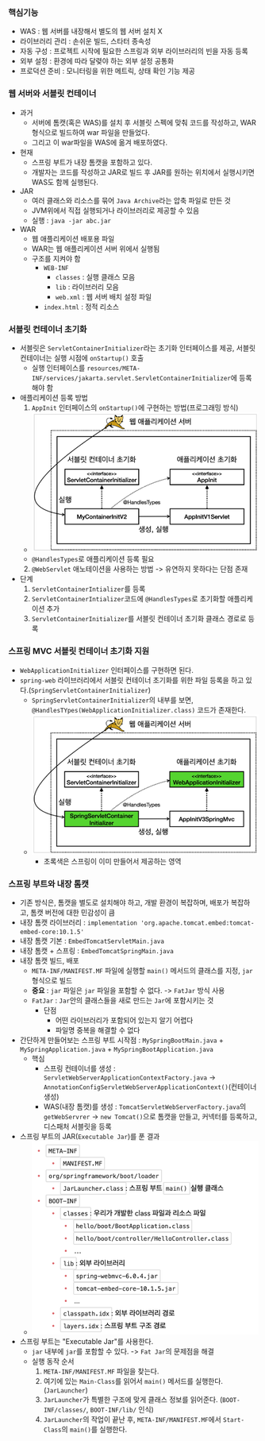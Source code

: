 ### 핵심기능
- WAS : 웹 서버를 내장해서 별도의 웹 서버 설치 X
- 라이브러리 관리 : 손쉬운 빌드, 스타터 종속성
- 자동 구성 : 프로젝트 시작에 필요한 스프링과 외부 라이브러리의 빈을 자동 등록
- 외부 설정 : 환경에 따라 달렺야 하는 외부 설정 공통화
- 프로덕션 준비 : 모니터링을 위한 메트릭, 상태 확인 기능 제공

### 웹 서버와 서블릿 컨테이너
- 과거
  - 서버에 톰캣(혹은 WAS)를 설치 후 서블릿 스펙에 맞춰 코드를 작성하고, WAR형식으로 빌드하여 war 파일을 만들었다.
  - 그리고 이 war파일을 WAS에 옮겨 배포하였다.
- 현재
  - 스프링 부트가 내장 톰캣을 포함하고 있다.
  - 개발자는 코드를 작성하고 JAR로 빌드 후 JAR를 원하는 위치에서 실행시키면 WAS도 함께 실행된다.
- JAR
  - 여러 클래스와 리소스를 묶어 `Java Archive`라는 압축 파일로 만든 것
  - JVM위에서 직접 실행되거나 라이브러리로 제공할 수 있음
  - 실행 : `java -jar abc.jar`
- WAR
  - 웹 애플리케이션 배포용 파일
  - WAR는 웹 애플리케이션 서버 위에서 실행됨
  - 구조를 지켜야 함
    - `WEB-INF`
      - `classes` : 실행 클래스 모음
      - `lib` : 라이브러리 모음
      - `web.xml` : 웹 서버 배치 설정 파일
    - `index.html` : 정적 리소스 

### 서블릿 컨테이너 초기화
- 서블릿은 `ServletContainerInitializer`라는 초기화 인터페이스를 제공, 서블릿 컨테이너는 실행 시점에 `onStartup()` 호출
  - 실행 인터페이스를 `resources/META-INF/services/jakarta.servlet.ServletContainerInitializer`에 등록 해야 함
- 애플리케이션 등록 방법
  1. `AppInit` 인터페이스의 `onStartup()`에 구현하는 방법(프로그래밍 방식)
    - ![ServletContainerInitializer + AppInit](./images/image001.png)
    - `@HandlesTypes`로 애플리케이션 등록 필요
  2. `@WebServlet` 애노테이션을 사용하는 방법 -> 유연하지 못하다는 단점 존재
- 단계
  1. `ServletContainerIntializer`를 등록
  2. `ServletContainerIntializer`코드에 `@HandlesTypes`로 초기화할 애플리케이션 추가
  3. `ServletContainerInitializer`를 서블릿 컨테이너 초기화 클래스 경로로 등록

### 스프링 MVC 서블릿 컨테이너 초기화 지원
- `WebApplicationInitializer` 인터페이스를 구현하면 된다.
- `spring-web` 라이브러리에서 서블릿 컨테이너 초기화를 위한 파일 등록을 하고 있다.(`SpringServletContainerInitializer`)
  - `SpringServletContainerInitializer`의 내부를 보면, `@HandlesTYpes(WebApplicationInitializer.class)` 코드가 존재한다.
  - ![스프링 컨테이너 초기화](./images/image002.png)
    - 초록색은 스프링이 이미 만들어서 제공하는 영역

### 스프링 부트와 내장 톰캣
- 기존 방식은, 톰캣을 별도로 설치해야 하고, 개발 환경이 복잡하며, 배포가 복잡하고, 톰캣 버전에 대한 민감성이 큼
- 내장 톰캣 라이브러리 : `implementation 'org.apache.tomcat.embed:tomcat-embed-core:10.1.5'`
- 내장 톰캣 기본 : `EmbedTomcatServletMain.java`
- 내장 톰캣 + 스프링 : `EmbedTomcatSpringMain.java`
- 내장 톰캣 빌드, 배포
  - `META-INF/MANIFEST.MF` 파일에 실행할 `main()` 메서드의 클래스를 지정, `jar` 형식으로 빌드
  - **중요** : `jar` 파일은 `jar` 파일을 포함할 수 없다. -> `FatJar` 방식 사용
  - `FatJar` : `Jar`안의 클래스들을 새로 만드는 `Jar`에 포함시키는 것
    - 단점
      - 어떤 라이브러리가 포함되어 있는지 알기 어렵다
      - 파일명 중복을 해결할 수 없다
- 간단하게 만들어보는 스프링 부트 시작점 : `MySpringBootMain.java` + `MySpringApplication.java` + `MySpringBootApplication.java`
  - 핵심
    - 스프링 컨테이너를 생성 : `ServletWebServerApplicationContextFactory.java` -> `AnnotationConfigServletWebServerApplicationContext()`(컨테이너 생성)
    - WAS(내장 톰캣)를 생성 : `TomcatServletWebServerFactory.java`의 `getWebServrer` -> `new Tomcat()`으로 톰캣을 만들고, 커넥터를 등록하고, 디스패처 서블릿을 등록
- 스프링 부트의 JAR(`Executable Jar`)를 푼 결과
  - ![스프링 부트 JAR](./images/image003.png)
- 스프링 부트는 "Executable Jar"를 사용한다.
  - `jar` 내부에 `jar`를 포함할 수 있다. -> `Fat Jar`의 문제점을 해결
  - 실행 동작 순서
    1. `META-INF/MANIFEST.MF` 파일을 찾는다.
    2. 여기에 있는 `Main-Class`를 읽어서 `main()` 메서드를 실행한다. (`JarLauncher`)
    3. `JarLauncher`가 특별한 구조에 맞게 클래스 정보를 읽어준다. (`BOOT-INF/classes/`, `BOOT-INF/lib/` 인식)
    4. `JarLauncher`의 작업이 끝난 후, `META-INF/MANIFEST.MF`에서 `Start-Class`의 `main()`를 실행한다.
